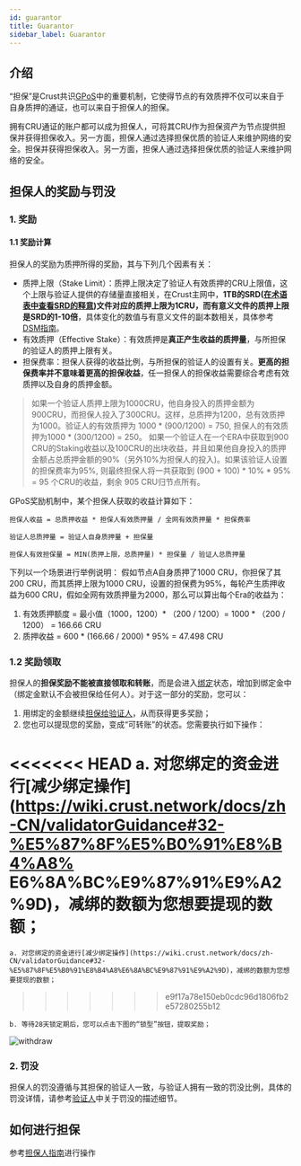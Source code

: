 ```yaml
---
id: guarantor
title: Guarantor
sidebar_label: Guarantor
---
```


## 介绍

“担保”是Crust共识[GPoS](GPoS.md)中的重要机制，它使得节点的有效质押不仅可以来自于自身质押的通证，也可以来自于担保人的担保。

拥有CRU通证的账户都可以成为担保人，可将其CRU作为担保资产为节点提供担保并获得担保收入。另一方面，担保人通过选择担保优质的验证人来维护网络的安全。担保并获得担保收入。另一方面，担保人通过选择担保优质的验证人来维护网络的安全。

## 担保人的奖励与罚没

### 1. 奖励

#### 1.1 奖励计算

担保人的奖励为质押所得的奖励，其与下列几个因素有关：

- 质押上限（Stake Limit）：质押上限决定了验证人有效质押的CRU上限值，这个上限与验证人提供的存储量直接相关，在Crust主网中，**1TB的SRD([在术语表中查看SRD的释意](glossary.md))文件对应的质押上限为1CRU，而有意义文件的质押上限是SRD的1-10倍**，具体变化的数值与有意义文件的副本数相关，具体参考[DSM指南](DSM.md)。
- 有效质押（Effective Stake）：有效质押是**真正产生收益的质押量**，与所担保的验证人的质押上限有关。
- 担保费率：担保人获得的收益比例，与所担保的验证人的设置有关。**更高的担保费率并不意味着更高的担保收益**，任一担保人的担保收益需要综合考虑有效质押以及自身的质押金额。

> 如果一个验证人质押上限为1000CRU，他自身投入的质押金额为900CRU，而担保人投入了300CRU。这样，总质押为1200，总有效质押为1000。验证人的有效质押为 1000 * (900/1200) = 750, 担保人的有效质押为1000 * (300/1200) = 250。
> 如果一个验证人在一个ERA中获取到900 CRU的Staking收益以及100CRU的出块收益，并且如果他自身投入的质押金额占总质押金额的90%（另外10%为担保人的投入)。如果该验证人设置的担保费率为95%, 则最终担保人将一共获取到 (900 + 100) * 10% * 95% = 95 个CRU的收益，剩余 905 CRU归节点所有。

GPoS奖励机制中，某个担保人获取的收益计算如下：

```shell
担保人收益 = 总质押收益 * 担保人有效质押量 / 全网有效质押量 * 担保费率
```

```shell
验证人总质押量 = 验证人自身质押量 + 担保量
```

```shell
担保人有效担保量 = MIN(质押上限，总质押量) * 担保量 / 验证人总质押量
```

下列以一个场景进行举例说明：
假如节点A自身质押了1000 CRU，你担保了其200 CRU，而其质押上限为1000 CRU，设置的担保费为95%，每轮产生质押收益为600 CRU，假如全网有效质押量为2000，那么可以算出每个Era的收益为：

1. 有效质押额度 = 最小值（1000，1200）* （200 / 1200）= 1000 * （200 / 1200） = 166.66 CRU
2. 质押收益 = 600 * (166.66 / 2000) * 95% = 47.498 CRU

### 1.2 奖励领取

担保人的**担保奖励不能被直接领取和转账**，而是会进入[绑定](new-bond.md)状态，增加到绑定金中（绑定金默认不会被担保给任何人）。对于这一部分的奖励，您可以：
1. 用绑定的金额继续[担保给验证人](guarantor-guidance.md)，从而获得更多奖励；
2. 您也可以提现您的奖励，变成“可转账”的状态。您需要执行如下操作：

<<<<<<< HEAD
    a. 对您绑定的资金进行[减少绑定操作](https://wiki.crust.network/docs/zh-CN/validatorGuidance#32-%E5%87%8F%E5%B0%91%E8%B4%A8% E6%8A%BC%E9%87%91%E9%A2%9D)，减绑的数额为您想要提现的数额；
=======
    a. 对您绑定的资金进行[减少绑定操作](https://wiki.crust.network/docs/zh-CN/validatorGuidance#32-%E5%87%8F%E5%B0%91%E8%B4%A8%E6%8A%BC%E9%87%91%E9%A2%9D)，减绑的数额为您想要提现的数额；
>>>>>>> e9f17a78e150eb0cdc96d1806fb2e57280255b12
    
    b. 等待28天锁定期后，您可以点击下图的“锁型”按钮，提取奖励；

![withdraw](assets/mining/withdraw.png)

### 2. 罚没

担保人的罚没遵循与其担保的验证人一致，与验证人拥有一致的罚没比例，具体的罚没详情，请参考[验证人](validator.md)中关于罚没的描述细节。

## 如何进行担保

参考[担保人指南](guarantor-guidance.md)进行操作
